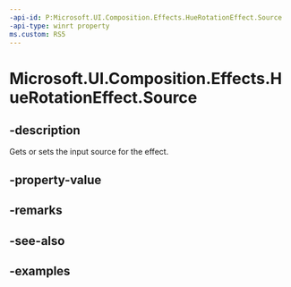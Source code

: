 ```yaml
---
-api-id: P:Microsoft.UI.Composition.Effects.HueRotationEffect.Source
-api-type: winrt property
ms.custom: RS5
---
```


<!-- Property syntax.
public IGraphicsEffectSource Source { get;  set; }
-->

# Microsoft.UI.Composition.Effects.HueRotationEffect.Source

## -description
Gets or sets the input source for the effect.

## -property-value

## -remarks

## -see-also

## -examples

